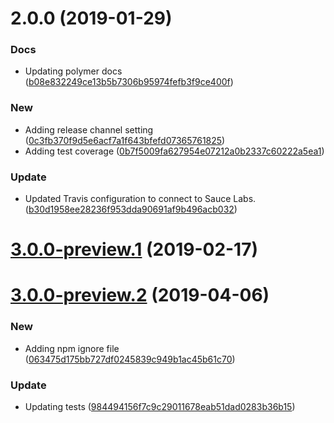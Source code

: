 # 2.0.0 (2019-01-29)


### Docs

* Updating polymer docs ([b08e832249ce13b5b7306b95974fefb3f9ce400f](https://github.com/advanced-rest-client/about-arc-electron/commit/b08e832249ce13b5b7306b95974fefb3f9ce400f))

### New

* Adding release channel setting ([0c3fb370f9d5e6acf7a1f643bfefd07365761825](https://github.com/advanced-rest-client/about-arc-electron/commit/0c3fb370f9d5e6acf7a1f643bfefd07365761825))
* Adding test coverage ([0b7f5009fa627954e07212a0b2337c60222a5ea1](https://github.com/advanced-rest-client/about-arc-electron/commit/0b7f5009fa627954e07212a0b2337c60222a5ea1))

### Update

* Updated Travis configuration to connect to Sauce Labs. ([b30d1958ee28236f953dda90691af9b496acb032](https://github.com/advanced-rest-client/about-arc-electron/commit/b30d1958ee28236f953dda90691af9b496acb032))



# [3.0.0-preview.1](https://github.com/advanced-rest-client/about-arc-electron/compare/2.0.0...3.0.0-preview.1) (2019-02-17)




# [3.0.0-preview.2](https://github.com/advanced-rest-client/about-arc-electron/compare/2.0.0...3.0.0-preview.2) (2019-04-06)


### New

* Adding npm ignore file ([063475d175bb727df0245839c949b1ac45b61c70](https://github.com/advanced-rest-client/about-arc-electron/commit/063475d175bb727df0245839c949b1ac45b61c70))

### Update

* Updating tests ([984494156f7c9c29011678eab51dad0283b36b15](https://github.com/advanced-rest-client/about-arc-electron/commit/984494156f7c9c29011678eab51dad0283b36b15))



